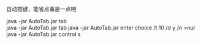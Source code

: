 自动按键，能省点事是一点吧


java -jar AutoTab.jar tab							
java -jar AutoTab.jar tab
java -jar AutoTab.jar enter
choice /t 10 /d y /n >nul
java -jar AutoTab.jar control s
